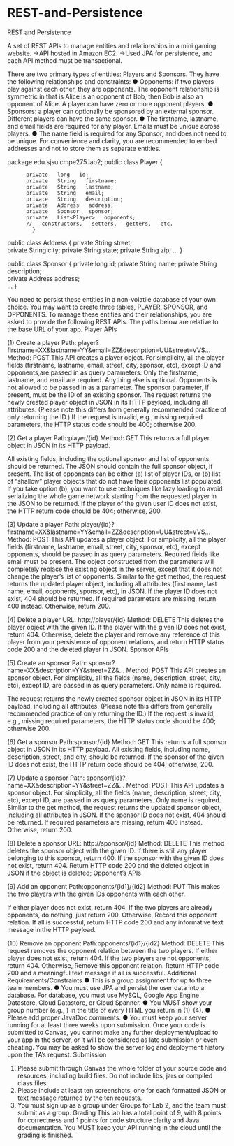 # REST-and-Persistence

  REST   and   Persistence
 

A set of REST APIs to manage entities and relationships in a mini gaming website.
->API hosted in Amazon EC2.
->Used JPA for persistence, and each API method must be transactional.

There are two primary types of entities: Players and Sponsors. They have the following relationships and constraints:
● Opponents: if two players play against each other, they are opponents. The opponent relationship is symmetric in that is Alice is an opponent of Bob, then Bob is also an opponent of Alice. A player can have zero or more opponent players.
● Sponsors: a player can optionally be sponsored by an external sponsor.  Different players   can   have   the    same    sponsor.
● The firstname, lastname, and email fields are required for any player. Emails must be unique across players.
● The name field is required for any Sponsor, and does not need to be unique. For convenience and clarity, you are recommended to embed addresses and not to store them as separate entities.

package   edu.sjsu.cmpe275.lab2;
public   class   Player   {             

          private   long   id; 
          private   String   firstname;
          private   String   lastname;
          private   String   email;
          private   String   description;
          private   Address   address;
          private   Sponsor   sponsor;
          private   List<Player>   opponents;
          //   constructors,   setters,   getters,   etc.
            }

public   class   Address   {
            private   String   street;             
            private   String   city;
            private   String   state;
            private   String   zip;
            ...
}

public   class   Sponsor   {
            private   long   id;
            private   String   name;
            private   String   description;             
            private   Address   address;             
            ...
}

You need to persist these entities in a non-volatile database of your own choice. You may want
to   create   three   tables,   PLAYER,   SPONSOR,   and   OPPONENTS.
To manage these entities and their relationships, you are asked to provide the following REST
APIs. The paths below are relative to the base URL of your app. Player APIs

(1)   Create a player
Path:   player?firstname=XX&lastname=YY&email=ZZ&description=UU&street=VV$... Method:   POST
This   API   creates   a   player   object.
For simplicity, all the player fields (firstname, lastname, email, street, city, sponsor, etc), except ID and opponents,are passed in as query parameters. Only the firstname, lastname, and email are required. Anything else is optional. Opponents is not allowed to be passed in as a parameter.
The sponsor parameter, if present, must be the ID of an existing sponsor. The request returns the newly created player object in JSON in its HTTP payload, including all attributes. (Please note this differs from generally recommended practice of only returning the ID.) If the request is invalid,   e.g.,   missing   required   parameters,   the   HTTP   status   code   should   be   400;   otherwise   200.

(2)   Get   a   player
Path:player/{id}
Method:   GET
This   returns   a   full   player   object   in   JSON   in   its   HTTP   payload.

 All   existing   fields,   including   the   optional   sponsor   and   list   of   opponents   should   be   returned.
The   JSON   should   contain   the   full   sponsor   object,   if   present.
The list of opponents can be either (a) list of player IDs, or (b) list of “shallow” player objects that do not have their opponents list populated. If you take option (b), you want to use techniques like lazy loading to avoid serializing the whole game network starting from the requested player in   the   JSON   to   be   returned.
If the player of the given user ID does not exist, the HTTP return code should be 404; otherwise, 200.

(3)   Update   a   player
Path:   player/{id}?firstname=XX&lastname=YY&email=ZZ&description=UU&street=VV$... Method:   POST
This   API   updates   a   player   object.
For simplicity, all the player fields (firstname, lastname, email, street, city, sponsor, etc), except opponents, should be passed in as query parameters. Required fields like email must be present. The object constructed from the parameters will completely replace the existing object in   the   server,   except   that   it   does   not   change   the   player’s   list   of   opponents.
Similar to the get method, the request returns the updated player object, including all attributes (first name, last name, email, opponents, sponsor, etc), in JSON. If the player ID does not exist, 404 should be returned. If required parameters are missing, return 400 instead. Otherwise, return   200.

(4)   Delete   a   player URL:   http://player/{id} Method:   DELETE
This   deletes   the   player   object   with   the   given   ID.
If   the   player   with   the   given   ID   does   not   exist,   return   404.
Otherwise, delete the player and remove any reference of this player from your persistence of opponent   relations,   and   return   HTTP   status   code   200   and   the   deleted   player   in   JSON.
Sponsor   APIs

(5)   Create   an   sponsor
Path:   sponsor?name=XX&description=YY&street=ZZ&... Method:   POST
This   API   creates   an   sponsor   object.
For simplicity, all the fields (name, description, street, city, etc), except ID, are passed in as query   parameters.   Only   name   is   required.

 The request returns the newly created sponsor object in JSON in its HTTP payload, including all attributes. (Please note this differs from generally recommended practice of only returning the ID.)
If the request is invalid, e.g., missing required parameters, the HTTP status code should be 400; otherwise   200.

(6)   Get   a   sponsor Path:sponsor/{id} Method:   GET
This   returns   a   full   sponsor   object   in   JSON   in   its   HTTP   payload.
All   existing   fields,   including   name,   description,   street,   and   city,   should   be   returned.
If the sponsor of the given ID does not exist, the HTTP return code should be 404; otherwise, 200.

(7)   Update   a   sponsor
Path:   sponsor/{id}?name=XX&description=YY&street=ZZ&... Method:   POST
This   API   updates   a   sponsor   object.
For simplicity, all the fields (name, description, street, city, etc), except ID, are passed in as query   parameters.   Only   name   is   required.
Similar to the get method, the request returns the updated sponsor object, including all attributes in JSON. If the sponsor ID does not exist, 404 should be returned. If required parameters   are   missing,   return   400   instead.   Otherwise,   return   200.

(8)   Delete   a   sponsor URL:   http://sponsor/{id} Method:   DELETE
This   method   deletes   the   sponsor   object   with   the   given   ID.
If   there   is   still   any   player   belonging   to   this   sponsor,   return   400.
If   the   sponsor   with   the   given   ID   does   not   exist,   return   404.
Return   HTTP   code   200   and   the   deleted   object   in   JSON   if   the   object   is   deleted;
Opponent’s   APIs

(9)   Add   an   opponent Path:opponents/{id1}/{id2} Method:   PUT
This   makes   the   two   players   with   the   given   IDs   opponents   with   each   other.

 If   either   player   does   not   exist,   return   404.
If   the   two   players   are   already   opponents,   do   nothing,   just   return   200.   Otherwise,
Record this opponent relation. If all is successful, return HTTP code 200 and any informative text message in the HTTP
payload.

(10)   Remove   an   opponent Path:opponents/{id1}/{id2} Method:   DELETE
This   request   removes   the   opponent   relation   between   the   two   players.
If   either   player   does   not   exist,   return   404.
If   the   two   players   are   not   opponents,   return   404.   Otherwise,
Remove this opponent relation. Return HTTP code 200 and a meaningful text message if all is successful.
Additional   Requirements/Constraints
● This   is   a   group   assignment   for   up   to   three   team   members.
● You must use JPA and persist the user data into a database. For database, you must
use   MySQL,   Google   App   Engine   Datastore,   Cloud   Datastore,   or   Cloud   Spanner.
● You MUST show your group number (e.g., <title>Group 2: User</title>) in the title of
every   HTML   you   return   in   (1)-(4).
● Please   add   proper   JavaDoc   comments.
● You must keep your server running for at least three weeks upon submission. Once your
code is submitted to Canvas, you cannot make any further deployment/upload to your app in the server, or it will be considered as late submission or even cheating. You may be   asked   to   show   the   server   log   and   deployment   history   upon   the   TA’s   request.
Submission
1. Please submit through Canvas the whole folder of your source code and resources, including   build   files.   Do   not   include   libs,   jars   or   compiled   class   files.
2. Please include at least ten screenshots, one for each formatted JSON or text message returned   by   the   ten   requests.
3. You must sign up as a group under Groups for Lab 2, and the team must submit as a group.
Grading
This lab has a total point of 9, with 8 points for correctness and 1 points for code structure clarity and   Java   documentation.
You   MUST   keep   your   API   running   in   the   cloud   until   the   grading   is   finished.



